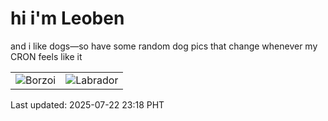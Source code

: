 # hi i'm Leoben

and i like dogs—so have some random dog pics that change whenever my CRON feels like it

|  |  |
|--------|----------|
| ![Borzoi](https://random-dog-vercel.vercel.app/api/random-borzoi?v=1753197498) | ![Labrador](https://random-dog-vercel.vercel.app/api/random-labrador?v=1753197498) |

Last updated: 2025-07-22 23:18 PHT
